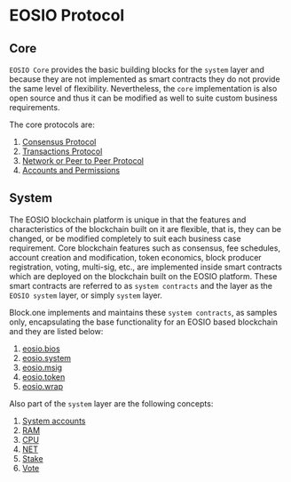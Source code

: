 # EOSIO Protocol

## Core

`EOSIO Core` provides the basic building blocks for the `system` layer and because they are not implemented as smart contracts they do not provide the same level of flexibility. Nevertheless, the `core` implementation is also open source and thus it can be modified as well to suite custom business requirements.

The core protocols are:

1. [Consensus Protocol](01_consensus_protocol.md)
2. [Transactions Protocol](02_transactions_protocol.md)
3. [Network or Peer to Peer Protocol](03_network_peer_protocol.md)
4. [Accounts and Permissions](04_accounts_and_permissions.md)

## System

The EOSIO blockchain platform is unique in that the features and characteristics of the blockchain built on it are flexible, that is, they can be changed, or be modified completely to suit each business case requirement. Core blockchain features such as consensus, fee schedules, account creation and modification, token economics, block producer registration, voting, multi-sig, etc., are implemented inside smart contracts which are deployed on the blockchain built on the EOSIO platform. These smart contracts are referred to as `system contracts` and the layer as the `EOSIO system` layer, or simply `system` layer.

Block.one implements and maintains these `system contracts`, as samples only, encapsulating the base functionality for an EOSIO based blockchain and they are listed below:

1. [eosio.bios](/manuals/eosio.contracts/latest/action-reference/eosio.bios)
2. [eosio.system](/manuals/eosio.contracts/latest/action-reference/eosio.system)
3. [eosio.msig](/manuals/eosio.contracts/latest/action-reference/eosio.msig)
4. [eosio.token](/manuals/eosio.contracts/latest/action-reference/eosio.token)
5. [eosio.wrap](/manuals/eosio.contracts/latest/action-reference/eosio.wrap)

Also part of the `system` layer are the following concepts:

1. [System accounts](https://github.com/EOSIO/eosio.contracts/tree/master/docs/01_core_concepts/01_system.md)
2. [RAM](https://github.com/EOSIO/eosio.contracts/tree/master/docs/01_core_concepts/02_ram.md)
3. [CPU](https://github.com/EOSIO/eosio.contracts/tree/master/docs/01_core_concepts/03_cpu.md)
4. [NET](https://github.com/EOSIO/eosio.contracts/tree/master/docs/01_core_concepts/04_net.md)
5. [Stake](https://github.com/EOSIO/eosio.contracts/tree/master/docs/01_core_concepts/05_stake.md)
6. [Vote](https://github.com/EOSIO/eosio.contracts/tree/master/docs/01_core_concepts/06_vote.md)
